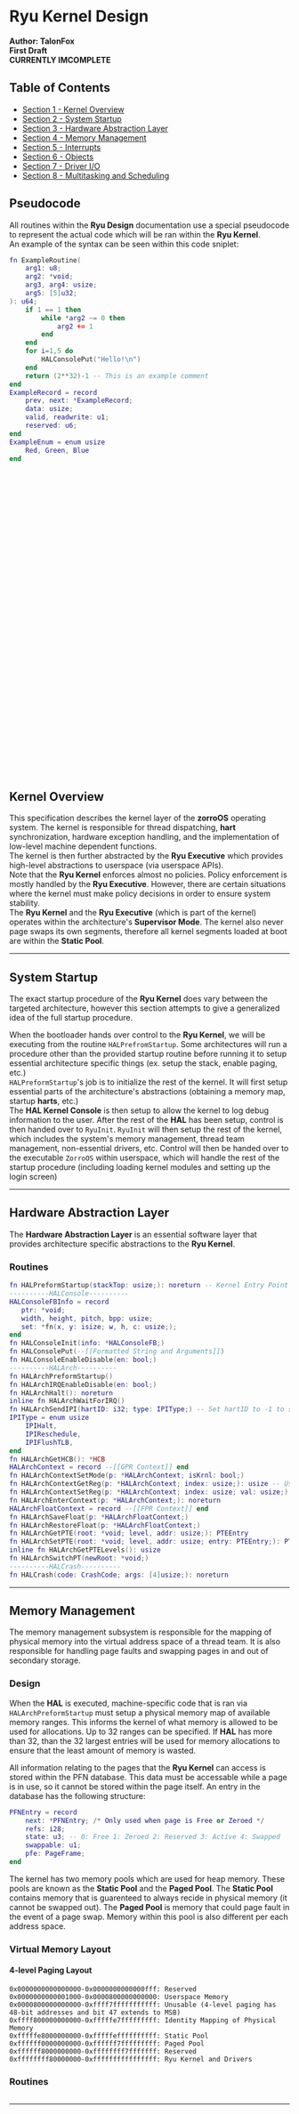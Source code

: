# Ryu Kernel Design
**Author: TalonFox    
First Draft  
CURRENTLY IMCOMPLETE**

## Table of Contents
- [Section 1 - Kernel Overview](#kernel-overview)
- [Section 2 - System Startup](#system-startup)
- [Section 3 - Hardware Abstraction Layer](#hardware-abstraction-layer)
- [Section 4 - Memory Management](#memory-management)
- [Section 5 - Interrupts](#interrupts)
- [Section 6 - Objects](#objects)
- [Section 7 - Driver I/O](#driver-io)
- [Section 8 - Multitasking and Scheduling](#multitasking-and-scheduling)
## Pseudocode
All routines within the **Ryu Design** documentation use a special pseudocode to represent the actual code which will be ran within the **Ryu Kernel**.  
An example of the syntax can be seen within this code sniplet:
```lua
fn ExampleRoutine(
    arg1: u8;
    arg2: *void;
    arg3, arg4: usize;
    arg5: [5]u32;
): u64;
    if 1 == 1 then
        while *arg2 ~= 0 then
            arg2 += 1
        end
    end
    for i=1,5 do
        HALConsolePut("Hello!\n")
    end
    return (2**32)-1 -- This is an example comment
end
ExampleRecord = record
    prev, next: *ExampleRecord;
    data: usize;
    valid, readwrite: u1;
    reserved: u6;
end
ExampleEnum = enum usize
    Red, Green, Blue
end
```
<br><br><br><br><br><br><br><br><br><br><br><br><br><br><br><br><br><br><br><br><br><br><br><br><br><br><br><br><br><br><br><br>

## **Kernel Overview**
This specification describes the kernel layer of the **zorroOS** operating system. The kernel is responsible for thread dispatching,  **hart** synchronization, hardware exception handling, and the implementation of low-level machine dependent functions.  
The kernel is then further abstracted by the **Ryu Executive** which provides high-level abstractions to userspace (via userspace APIs).  
Note that the **Ryu Kernel** enforces almost no policies. Policy enforcement is mostly handled by the **Ryu Executive**. However, there are certain situations where the kernel must make policy decisions in order to ensure system stability.  
The **Ryu Kernel** and the **Ryu Executive** (which is part of the kernel) operates within the architecture's **Supervisor Mode**. The kernel also never page swaps its own segments, therefore all kernel segments loaded at boot are within the **Static Pool**.

---
## **System Startup**
The exact startup procedure of the **Ryu Kernel** does vary between the targeted architecture, however this section attempts to give a generalized idea of the full startup procedure.
  
When the bootloader hands over control to the **Ryu Kernel**, we will be executing from the routine `HALPrefromStartup`. Some architectures will run a procedure other than the provided startup routine before running it to setup essential architecture specific things (ex. setup the stack, enable paging, etc.)  
`HALPreformStartup`'s job is to initialize the rest of the kernel. It will first setup essential parts of the architecture's abstractions (obtaining a memory map, startup **harts**, etc.)  
The **HAL Kernel Console** is then setup to allow the kernel to log debug information to the user. After the rest of the **HAL** has been setup, control is then handed over to `RyuInit`. `RyuInit` will then setup the rest of the kernel, which includes the system's memory management, thread team management, non-essential drivers, etc. Control will then be handed over to the executable `ZorroOS` within userspace, which will handle the rest of the startup procedure (including loading kernel modules and setting up the login screen)

---
## **Hardware Abstraction Layer**
The **Hardware Abstraction Layer** is an essential software layer that provides architecture specific abstractions to the **Ryu Kernel**.
### **Routines**
```lua
fn HALPreformStartup(stackTop: usize;): noreturn -- Kernel Entry Point
----------HALConsole----------
HALConsoleFBInfo = record
   ptr: *void;
   width, height, pitch, bpp: usize;
   set: *fn(x, y: isize; w, h, c: usize;);
end
fn HALConsoleInit(info: *HALConsoleFB;)
fn HALConsolePut(--[[Formatted String and Arguments]])
fn HALConsoleEnableDisable(en: bool;)
----------HALArch----------
fn HALArchPreformStartup()
fn HALArchIRQEnableDisable(en: bool;)
fn HALArchHalt(): noreturn
inline fn HALArchWaitForIRQ()
fn HALArchSendIPI(hartID: i32; type: IPIType;) -- Set hartID to -1 to send to all, set to -2 to send to all except ourselves
IPIType = enum usize
    IPIHalt,
    IPIReschedule,
    IPIFlushTLB,
end
fn HALArchGetHCB(): *HCB
HALArchContext = record --[[GPR Context]] end
fn HALArchContextSetMode(p: *HALArchContext; isKrnl: bool;)
fn HALArchContextGetReg(p: *HALArchContext; index: usize;): usize -- Used for System Calls (use 128 for IP and 129 for SP)
fn HALArchContextSetReg(p: *HALArchContext; index: usize; val: usize;) -- Used for System Calls (use 128 for IP and 129 for SP)
fn HALArchEnterContext(p: *HALArchContext;): noreturn
HALArchFloatContext = record --[[FPR Context]] end
fn HALArchSaveFloat(p: *HALArchFloatContext;)
fn HALArchRestoreFloat(p: *HALArchFloatContext;)
fn HALArchGetPTE(root: *void; level, addr: usize;): PTEEntry
fn HALArchSetPTE(root: *void; level, addr: usize; entry: PTEEntry;): PTEEntry
inline fn HALArchGetPTELevels(): usize
fn HALArchSwitchPT(newRoot: *void;)
----------HALCrash----------
fn HALCrash(code: CrashCode; args: [4]usize;): noreturn
```
---
## **Memory Management**
The memory management subsystem is responsible for the mapping of physical memory into the virtual address space of a thread team. It is also responsible for handling page faults and swapping pages in and out of secondary storage.  
  
### **Design**
When the **HAL** is executed, machine-specific code that is ran via `HALArchPreformStartup` must setup a physical memory map of available memory ranges. This informs the kernel of what memory is allowed to be used for allocations. Up to 32 ranges can be specified. If **HAL** has more than 32, than the 32 largest entries will be used for memory allocations to ensure that the least amount of memory is wasted.  
  
All information relating to the pages that the **Ryu Kernel** can access is stored within the PFN database. This data must be accessable while a page is in use, so it cannot be stored within the page itself. An entry in the database has the following structure:
```lua
PFNEntry = record
    next: *PFNEntry; /* Only used when page is Free or Zeroed */
    refs: i28;
    state: u3; -- 0: Free 1: Zeroed 2: Reserved 3: Active 4: Swapped
    swappable: u1;
    pfe: PageFrame;
end
```
The kernel has two memory pools which are used for heap memory. These pools are known as the **Static Pool** and the **Paged Pool**. The **Static Pool** contains memory that is guarenteed to always recide in physical memory (it cannot be swapped out). The **Paged Pool** is memory that could page fault in the event of a page swap. Memory within this pool is also different per each address space.
### **Virtual Memory Layout**
#### **4-level Paging Layout**
```
0x0000000000000000-0x0000000000000fff: Reserved
0x0000000000001000-0x0000800000000000: Userspace Memory
0x0000800000000000-0xffff7fffffffffff: Unusable (4-level paging has 48-bit addresses and bit 47 extends to MSB)
0xffff800000000000-0xfffffe7fffffffff: Identity Mapping of Physical Memory
0xfffffe8000000000-0xfffffeffffffffff: Static Pool
0xffffff0000000000-0xffffff7fffffffff: Paged Pool
0xffffff8000000000-0xffffffff7fffffff: Reserved
0xffffffff80000000-0xffffffffffffffff: Ryu Kernel and Drivers
```
### **Routines**
```lua
```
---